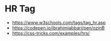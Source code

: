 # HR Tag


- https://www.w3schools.com/tags/tag_hr.asp
- https://codepen.io/ibrahimjabbari/pen/ozinB
- https://css-tricks.com/examples/hrs/